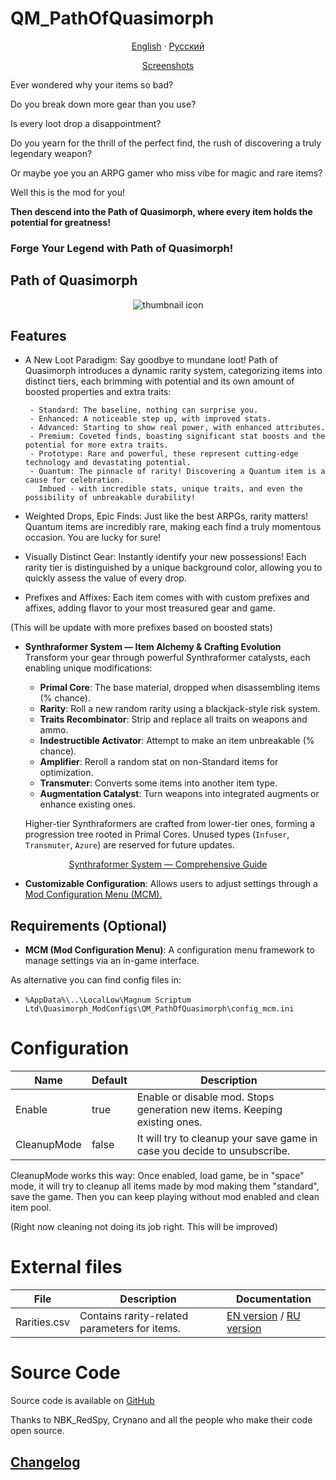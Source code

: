 # QM_PathOfQuasimorph

<p align="center">
  <a href="README.md">English</a> ·
  <a href="README_RU.md">Русский</a>
</p>

<p align="center">
  <a href="GALLERY.md">Screenshots</a>
</p>

Ever wondered why your items so bad?

Do you break down more gear than you use?

Is every loot drop a disappointment?

Do you yearn for the thrill of the perfect find, the rush of discovering a truly legendary weapon?

Or maybe yoe you an ARPG gamer who miss vibe for magic and rare items?

Well this is the mod for you!

**Then descend into the Path of Quasimorph, where every item holds the potential for greatness!**

### **Forge Your Legend with Path of Quasimorph!**

## Path of Quasimorph

<div align="center">
  <img src="media/thumbnail.png" alt="thumbnail icon">
</div>

## Features

* A New Loot Paradigm: Say goodbye to mundane loot! Path of Quasimorph introduces a dynamic rarity system, categorizing items into distinct tiers, each brimming with potential and its own amount of boosted properties and extra traits:

       - Standard: The baseline, nothing can surprise you.
       - Enhanced: A noticeable step up, with improved stats.
       - Advanced: Starting to show real power, with enhanced attributes.
       - Premium: Coveted finds, boasting significant stat boosts and the potential for more extra traits.
       - Prototype: Rare and powerful, these represent cutting-edge technology and devastating potential.
       - Quantum: The pinnacle of rarity! Discovering a Quantum item is a cause for celebration.
         Imbued - with incredible stats, unique traits, and even the possibility of unbreakable durability!


* Weighted Drops, Epic Finds: Just like the best ARPGs, rarity matters! Quantum items are incredibly rare, making each find a truly momentous occasion. You are lucky for sure!

* Visually Distinct Gear: Instantly identify your new possessions! Each rarity tier is distinguished by a unique background color, allowing you to quickly assess the value of every drop.

* Prefixes and Affixes: Each item comes with with custom prefixes and affixes, adding flavor to your most treasured gear and game. 

(This will be update with more prefixes based on boosted stats)

* **Synthraformer System — Item Alchemy & Crafting Evolution**  
  Transform your gear through powerful Synthraformer catalysts, each enabling unique modifications:
  - **Primal Core**: The base material, dropped when disassembling items (% chance).
  - **Rarity**: Roll a new random rarity using a blackjack-style risk system.
  - **Traits Recombinator**: Strip and replace all traits on weapons and ammo.
  - **Indestructible Activator**: Attempt to make an item unbreakable (% chance).
  - **Amplifier**: Reroll a random stat on non-Standard items for optimization.
  - **Transmuter**: Converts some items into another item type.
  - **Augmentation Catalyst**: Turn weapons into integrated augments or enhance existing ones.

  Higher-tier Synthraformers are crafted from lower-tier ones, forming a progression tree rooted in Primal Cores. Unused types (`Infuser`, `Transmuter`, `Azure`) are reserved for future updates.
  
<p align="center">
  <a href="Synthraformers.md">Synthraformer System — Comprehensive Guide</a>
</p>


- **Customizable Configuration**: Allows users to adjust settings through a [Mod Configuration Menu (MCM).](https://steamcommunity.com/sharedfiles/filedetails/?id=3469678797)

## Requirements (Optional)

- **MCM (Mod Configuration Menu)**: A configuration menu framework to manage settings via an in-game interface.

As alternative you can find config files in:
- `%AppData%\..\LocalLow\Magnum Scriptum Ltd\Quasimorph_ModConfigs\QM_PathOfQuasimorph\config_mcm.ini`

# Configuration
| Name                  | Default | Description                                                                 |
|-----------------------|---------|-----------------------------------------------------------------------------|
| Enable                |true     | Enable or disable  mod. Stops generation new items. Keeping existing ones.  |
| CleanupMode           |false    | It will try to cleanup your save game in case you decide to unsubscribe.    |

CleanupMode works this way:
Once enabled, load game, be in "space" mode, it will try to cleanup all items made by mod making them "standard", save the game. Then you can keep playing without mod enabled and clean item pool.

(Right now cleaning not doing its job right. This will be improved)

# External files

| File             | Description                                 | Documentation |
|------------------|---------------------------------------------|---------------|
| Rarities.csv     | Contains rarity-related parameters for items. | [EN version](docs/Rarities_CSV_EN.md) / [RU version](docs/Rarities_CSV_RU.md) |

# Source Code
Source code is available on [GitHub](https://github.com/ARZUMATA/QM-ARZUMATA-PathOfQuasimorph)

Thanks to NBK_RedSpy, Crynano and all the people who make their code open source.

## [Changelog](CHANGELOG.md)